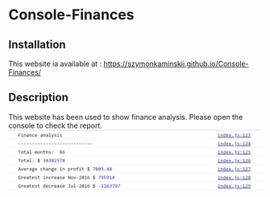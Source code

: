 # Console-Finances

## Installation
This website ia available at : https://szymonkaminskii.github.io/Console-Finances/

## Description
This website has been used to show finance analysis. Please open the console to check the report. 
![Screenshot of the webpage](images/JS.png)
